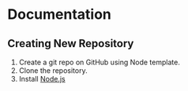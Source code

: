 # Documentation

## Creating New Repository

1. Create a git repo on GitHub using Node template.
2. Clone the repository.
3. Install [Node.js](https://nodejs.org/en/)
